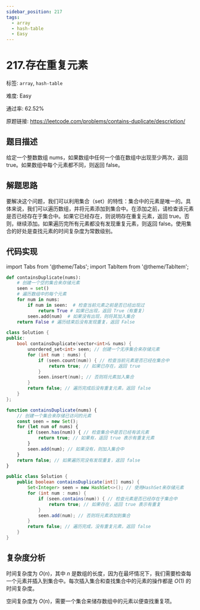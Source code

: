 ```yaml
---
sidebar_position: 217
tags:
  - array
  - hash-table
  - Easy
---
```


# 217.存在重复元素

标签: `array`, `hash-table`

难度: Easy

通过率: 62.52%

原题链接: https://leetcode.com/problems/contains-duplicate/description/

## 题目描述
给定一个整数数组 nums，如果数组中任何一个值在数组中出现至少两次，返回 true。如果数组中每个元素都不同，则返回 false。

## 解题思路
要解决这个问题，我们可以利用集合（set）的特性：集合中的元素是唯一的。具体来说，我们可以遍历数组，并将元素添加到集合中。在添加之前，请检查该元素是否已经存在于集合中。如果它已经存在，则说明存在重复元素，返回 true。否则，继续添加。如果遍历完所有元素都没有发现重复元素，则返回 false。使用集合的好处是查找元素的时间复杂度为常数级别。

## 代码实现
import Tabs from '@theme/Tabs';
import TabItem from '@theme/TabItem';

<Tabs>
<TabItem value="python" label="Python">

```python
def containsDuplicate(nums):
    # 创建一个空的集合来存储元素
    seen = set()
    # 遍历数组中的每个元素
    for num in nums:
        if num in seen:  # 检查当前元素之前是否已经出现过
            return True # 如果已出现，返回 True（有重复）
        seen.add(num)  # 如果没有出现，则将其加入集合
    return False # 遍历结束后没有发现重复，返回 False
```

</TabItem>
<TabItem value="cpp" label="C++">

```cpp
class Solution {
public:
    bool containsDuplicate(vector<int>& nums) {
        unordered_set<int> seen; // 创建一个无序集合来存储元素
        for (int num : nums) {
            if (seen.count(num)) { // 检查当前元素是否已经在集合中
                return true; // 如果已存在，返回 true
            }
            seen.insert(num); // 否则将元素加入集合
        }
        return false; // 遍历完成后没有重复元素，返回 false
    }
};
```

</TabItem>
<TabItem value="javascript" label="JavaScript">

```javascript
function containsDuplicate(nums) {
    // 创建一个集合来存储已访问的元素
    const seen = new Set();
    for (let num of nums) {
        if (seen.has(num)) { // 检查集合中是否已经有该元素
            return true; // 如果有，返回 true 表示有重复元素
        }
        seen.add(num); // 如果没有，则加入集合中
    }
    return false; // 如果遍历完没有发现重复，返回 false
}
```

</TabItem>
<TabItem value="java" label="Java">

```java
public class Solution {
    public boolean containsDuplicate(int[] nums) {
        Set<Integer> seen = new HashSet<>(); // 使用HashSet来存储元素
        for (int num : nums) {
            if (seen.contains(num)) { // 检查元素是否已经存在于集合中
                return true; // 如果存在，返回 true 表示有重复
            }
            seen.add(num); // 否则将元素添加到集合
        }
        return false; // 遍历完成，没有重复元素，返回 false
    }
}
```

</TabItem>
</Tabs>

## 复杂度分析
时间复杂度为 $O(n)$，其中 $n$ 是数组的长度，因为在最坏情况下，我们需要检查每一个元素并插入到集合中。每次插入集合和查找集合中的元素的操作都是 $O(1)$ 的时间复杂度。  
  
空间复杂度为 $O(n)$，需要一个集合来储存数组中的元素以便查找重复项。
